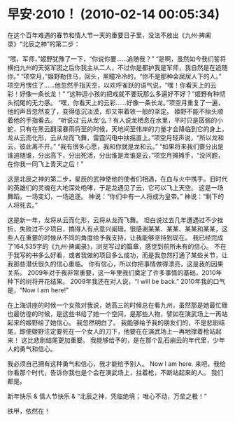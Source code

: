 # 早安·2010！ (2010-02-14 00:05:34)

在这个百年难遇的春节和情人节一天的重要日子里，没法不放出《九州·捭阖录》“北辰之神”的第二步：

“喂，军师，”姬野犹豫了一下，“你说你要……追随我？” “是啊，虽然如今我们誓将横扫九州的天驱军团之后你我主从二人，不过你是都护我是军师，我自然是在追随你。” “项空月，”姬野勒住马，回头，黑瞳冷冷的，“你不是那种会屈居人下的人。” 项空月愣住了……他忽然手指天空，以欢呼雀跃的语气说，“嘿！你看天上的云彩！好像一条长龙！” “这种逗小孩的把戏就不要玩那么多遍好不好？”姬野有种彻头彻尾的无力感。 “嘿，你看天上的云彩……好像一条长龙。”项空月重复了一遍，他的声音忽然变了，变得低沉淡漠，却又带着铁一般的坚定。 姬野不能不抬头顺着他的手指看去。 “听说过‘云从龙’么？有人说龙栖息在水里，平时只是孱弱的小蛇，只有在黑云翻滚暴雨将至的时候，天地间至伟岸的力量才会降临到它的身上，龙从云而化形，云从龙而飞舞，雷霆闪电中扶摇直上。”项空月轻声说，“所以龙和云，彼此离不开。” “我有很多心愿，我和你就是龙和云。” “如果将来我们要分出是谁追随谁，分出高下，分出死活，分出谁是龙谁是云，”项空月摊摊手，“没问题，在你我一同飞上青天之后！”

这是北辰之神的第二步，星辰的武神使他的使者们相遇，在血与火中携手。旧时代的英雄们的灵魂在大地深处咆哮，于是龙遇见了云，它可以飞上天空。 这是一场舞蹈，一场变幻，一场追逐。 神说：“你们中有一人将成为皇帝。” 神说：“剩下的人将死去。”

这是新一年，龙将从云而化形，云将从龙而飞舞。 坦白说过去几年遭遇过不少挫折，失败过不少项目，搞得人有点意兴阑珊。很感谢某某、某某、某某和某某，这些人在重要的时候从不同的角度给予我支持，让我能够坚持到现在。 我已经完成了164,535字的《九州·捭阖录》，浏览写过的篇章，感觉到前所未有的信心。 不在于我写的书多么好看，或者我做的项目多么成功，而是我忽然打通了某些关节，让我那些潜伏很久的信心重临。 你有信心，所以你把事情做得漂亮，这是我的因果关系。 2009年对于我非常重要，这一年里我们奠定了许多事情的基础，2010年种下的树将开花结果。 2009年我还在对人说，“I will be back.” 2010年我的口气是，“Now I am here!”

在上海讲座的时候一个女孩对我说，她高三的时候总在看九州，虽然那是她最忙碌也最彷徨的时候，是这些书给了她一个空间，是那些人物，譬如在演武场上一再站起来的姬野给了她信心。 我忽然明白了。 我能够给予我的朋友们的，不是悲剧结尾，即便姬野注定要死在一个女人的刀下，他要在在演武场上一再地撑着枪站起来！ 这比悲剧结尾更加重要。 我能够给予的，是在那个乱石崩云的年代里，少年人的勇气和信心。

我必须自己拥有这种勇气和信心，我才能给予别人。 Now I am here. 来吧，我给你看那个时代，告诉你我也是个会在演武场上，拄着枪，不断站起来的人。 我们都是。

新年快乐 & 情人节快乐 & “北辰之神，凭临绝境； 唯心不动，万垒之极！”

铁甲，依然在！
